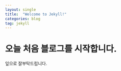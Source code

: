 ```yaml
---
layout: single
title:  "Welcome to Jekyll!"
categories: blog
tag: jekyll
---
```

# 오늘 처음 블로그를 시작합니다. 

잎으로 잘부탁드립니다.
